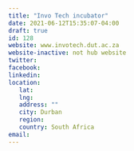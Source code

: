 ```yaml
---
title: "Invo Tech incubator"
date: 2021-06-12T15:35:07-04:00
draft: true
id: 128
website: www.invotech.dut.ac.za
website-inactive: not hub website
twitter: 
facebook: 
linkedin: 
location: 
   lat: 
   lng: 
   address: ""
   city: Durban
   region: 
   country: South Africa 
email: 
---
```


